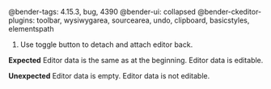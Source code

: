 @bender-tags: 4.15.3, bug, 4390
@bender-ui: collapsed
@bender-ckeditor-plugins: toolbar, wysiwygarea, sourcearea, undo, clipboard, basicstyles, elementspath

1. Use toggle button to detach and attach editor back.

**Expected** Editor data is the same as at the beginning. Editor data is editable.

**Unexpected** Editor data is empty. Editor data is not editable.
